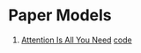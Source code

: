# Paper Models


1. [Attention Is All You Need](https://blog.naver.com/jaeyoon_95/222280537045) [code]()

